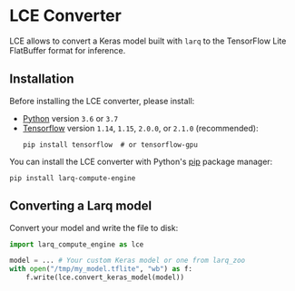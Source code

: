 # LCE Converter

LCE allows to convert a Keras model built with `larq` to the TensorFlow Lite FlatBuffer format for inference.

## Installation

Before installing the LCE converter, please install:

- [Python](https://www.python.org/) version `3.6` or `3.7`
- [Tensorflow](https://www.tensorflow.org/install) version `1.14`, `1.15`, `2.0.0`, or `2.1.0` (recommended):
  ```shell
  pip install tensorflow  # or tensorflow-gpu
  ```

You can install the LCE converter with Python's [pip](https://pip.pypa.io/en/stable/) package manager:

```shell
pip install larq-compute-engine
```

## Converting a Larq model

Convert your model and write the file to disk:
```python
import larq_compute_engine as lce

model = ... # Your custom Keras model or one from larq_zoo
with open("/tmp/my_model.tflite", "wb") as f:
    f.write(lce.convert_keras_model(model))
```
